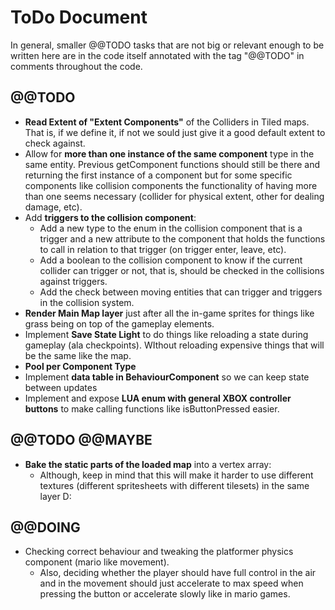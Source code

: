 # ToDo Document

In general, smaller @@TODO tasks that are not big or relevant enough to be written here are in the code itself annotated with the tag "@@TODO" in comments throughout the code.

## @@TODO

* **Read Extent of "Extent Components"** of the Colliders in Tiled maps. That is, if we define it, if not we sould just give it a good default extent to check against.
* Allow for **more than one instance of the same component** type in the same entity. Previous getComponent functions should still be there and returning the first instance of a component but for some specific components like collision components the functionality of having more than one seems necessary (collider for physical extent, other for dealing damage, etc).
* Add **triggers to the collision component**:
	* Add a new type to the enum in the collision component that is a trigger and a new attribute to the component that holds the functions to call in relation to that trigger (on trigger enter, leave, etc).
	* Add a boolean to the collision component to know if the current collider can trigger or not, that is, should be checked in the collisions against triggers.
	* Add the check between moving entities that can trigger and triggers in the collision system.
* **Render Main Map layer** just after all the in-game sprites for things like grass being on top of the gameplay elements.
* Implement **Save State Light** to do things like reloading a state during gameplay (ala checkpoints). WIthout reloading expensive things that will be the same like the map.
* **Pool per Component Type**
* Implement **data table in BehaviourComponent** so we can keep state between updates
* Implement and expose **LUA enum with general XBOX controller buttons** to make calling functions like isButtonPressed easier.

## @@TODO @@MAYBE

* **Bake the static parts of the loaded map** into a vertex array:
	* Although, keep in mind that this will make it harder to use different textures (different spritesheets with different tilesets) in the same layer D:

## @@DOING

* Checking correct behaviour and tweaking the platformer physics component (mario like movement).
	* Also, deciding whether the player should have full control in the air and in the movement should just accelerate to max speed when pressing the button or accelerate slowly like in mario games.